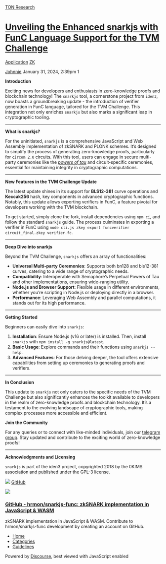 [TON Research](/)

# [Unveiling the Enhanced snarkjs with FunC Language Support for the TVM Challenge](/t/unveiling-the-enhanced-snarkjs-with-func-language-support-for-the-tvm-challenge/95)

[Application](/c/application/zk/13)  [ZK](/c/application/zk/13) 

    

[Johnnie](https://tonresear.ch/u/Johnnie)   January 31, 2024, 2:39pm  1

**Introduction**

Exciting news for developers and enthusiasts in zero-knowledge proofs and blockchain technology! The `snarkjs` tool, a cornerstone project from `iden3`, now boasts a groundbreaking update - the introduction of verifier generation in FunC language, tailored for the TVM Challenge. This integration not only enriches `snarkjs` but also marks a significant leap in cryptographic tooling.

* * *

**What is snarkjs?**

For the uninitiated, `snarkjs` is a comprehensive JavaScript and Web Assembly implementation of zkSNARK and PLONK schemes. It’s designed to simplify the process of generating zero-knowledge proofs, particularly for `circom 2.0` circuits. With this tool, users can engage in secure multi-party ceremonies like the [_powers of tau_](https://medium.com/coinmonks/announcing-the-perpetual-powers-of-tau-ceremony-to-benefit-all-zk-snark-projects-c3da86af8377) and circuit-specific ceremonies, essential for maintaining integrity in cryptographic computations.

* * *

**New Features in the TVM Challenge Update**

The latest update shines in its support for **BLS12-381** curve operations and **Keccak256** hash, key components in advanced cryptographic functions. Notably, this update allows exporting verifiers in FunC, a feature pivotal for developers working with the TVM blockchain.

To get started, simply clone the fork, install dependencies using `npm ci`, and follow the standard `snarkjs` guide. The process culminates in exporting a verifier in FunC using `node cli.js zkey export funcverifier circuit_final.zkey verifier.fc`.

* * *

**Deep Dive into snarkjs**

Beyond the TVM Challenge, `snarkjs` offers an array of functionalities:

*   **Universal Multi-party Ceremonies**: Supports both bn128 and bls12-381 curves, catering to a wide range of cryptographic needs.
*   **Compatibility**: Interoperable with Semaphore’s Perpetual Powers of Tau and other implementations, ensuring wide-ranging utility.
*   **Node.js and Browser Support**: Flexible usage in different environments, whether you’re scripting in Node.js or deploying directly in a browser.
*   **Performance**: Leveraging Web Assembly and parallel computations, it stands out for its high performance.

* * *

**Getting Started**

Beginners can easily dive into `snarkjs`:

1.  **Installation**: Ensure Node.js (v16 or later) is installed. Then, install `snarkjs` with `npm install -g snarkjs@latest`.
2.  **Basic Usage**: Explore commands and their functions using `snarkjs --help`.
3.  **Advanced Features**: For those delving deeper, the tool offers extensive capabilities from setting up ceremonies to generating proofs and verifiers.

* * *

**In Conclusion**

This update to `snarkjs` not only caters to the specific needs of the TVM Challenge but also significantly enhances the toolkit available to developers in the realm of zero-knowledge proofs and blockchain technology. It’s a testament to the evolving landscape of cryptographic tools, making complex processes more accessible and efficient.

**Join the Community**

For any queries or to connect with like-minded individuals, join our [telegram group](https://t.me/iden3io). Stay updated and contribute to the exciting world of zero-knowledge proofs!

* * *

**Acknowledgments and Licensing**

`snarkjs` is part of the iden3 project, copyrighted 2018 by the 0KIMS association and published under the GPL-3 license.

![](https://github.githubassets.com/favicons/favicon.svg) [GitHub](https://github.com/hrmon/snarkjs-func)

![](https://tonresear.ch/uploads/default/optimized/1X/59321dab48e9939d22861f2530d10219c4f53bcf_2_690x345.png)

### [GitHub - hrmon/snarkjs-func: zkSNARK implementation in JavaScript & WASM](https://github.com/hrmon/snarkjs-func)

zkSNARK implementation in JavaScript & WASM. Contribute to hrmon/snarkjs-func development by creating an account on GitHub.

 

*   [Home](/)
*   [Categories](/categories)
*   [Guidelines](/guidelines)

Powered by [Discourse](https://www.discourse.org), best viewed with JavaScript enabled